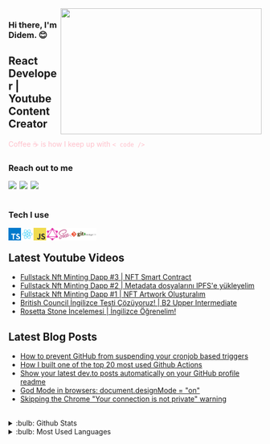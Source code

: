 <img src="https://media.giphy.com/media/3oz8xSFr4Uw7d3K0JW/source.gif" align="right" width="400" height="250">

### Hi there, I'm Didem. :blush:

## React Developer | Youtube Content Creator

<font color="pink">Coffee :coffee: is how I keep up with `< code />` </font>

### Reach out to me

[<img  width="22" src="https://unpkg.com/simple-icons@v4/icons/youtube.svg" align="left" />][youtube]
[<img  width="22" src="https://unpkg.com/simple-icons@v4/icons/twitter.svg" align="left" />][twitter]
[<img  width="22" src="https://unpkg.com/simple-icons@v4/icons/linkedin.svg" align="left" />][linkedin]

<br />
<br />

### Tech I use

<img align="left"  src="https://raw.githubusercontent.com/github/explore/80688e429a7d4ef2fca1e82350fe8e3517d3494d/topics/typescript/typescript.png" width="25" height="25" />
<img align="left" src="https://raw.githubusercontent.com/github/explore/80688e429a7d4ef2fca1e82350fe8e3517d3494d/topics/react/react.png" width="25" height="25" />
<img align="left" src="https://raw.githubusercontent.com/github/explore/80688e429a7d4ef2fca1e82350fe8e3517d3494d/topics/javascript/javascript.png" width="25" height="25" />
<img align="left" src="https://raw.githubusercontent.com/github/explore/80688e429a7d4ef2fca1e82350fe8e3517d3494d/topics/graphql/graphql.png" width="25" height="25" />
<img align="left" src="https://raw.githubusercontent.com/github/explore/80688e429a7d4ef2fca1e82350fe8e3517d3494d/topics/sass/sass.png" width="25" height="25" />
<img align="left" src="https://raw.githubusercontent.com/github/explore/80688e429a7d4ef2fca1e82350fe8e3517d3494d/topics/git/git.png" width="25" height="25" />
<img align="left" src="https://raw.githubusercontent.com/github/explore/80688e429a7d4ef2fca1e82350fe8e3517d3494d/topics/mongodb/mongodb.png" width="25" height="25" />

<br />

## Latest Youtube Videos

<!-- YOUTUBE:START -->
- [Fullstack Nft Minting Dapp #3 | NFT Smart Contract](https://www.youtube.com/watch?v=H26_byiC4jw)
- [Fullstack Nft Minting Dapp #2 | Metadata dosyalarını IPFS&#39;e yükleyelim](https://www.youtube.com/watch?v=G5p0a3TLD_g)
- [Fullstack Nft Minting Dapp #1 | NFT Artwork Oluşturalım](https://www.youtube.com/watch?v=AXwS_2EKZSI)
- [British Council İngilizce Testi Çözüyoruz! | B2 Upper Intermediate](https://www.youtube.com/watch?v=dLN9DCR5QLI)
- [Rosetta Stone İncelemesi | İngilizce Öğrenelim!](https://www.youtube.com/watch?v=xeWVwnz2M4s)
<!-- YOUTUBE:END -->

## Latest Blog Posts

<!-- BLOG-POST-LIST:START -->
- [How to prevent GitHub from suspending your cronjob based triggers](https://dev.to/gautamkrishnar/how-to-prevent-github-from-suspending-your-cronjob-based-triggers-knf)
- [How I built one of the top 20 most used Github Actions](https://www.gautamkrishnar.com/how-i-built-one-of-the-top-20-most-used-github-actions/)
- [Show your latest dev.to posts automatically on your GitHub profile readme](https://dev.to/gautamkrishnar/show-your-latest-dev-to-posts-automatically-in-your-github-profile-readme-3nk8)
- [God Mode in browsers: document.designMode = "on"](https://dev.to/gautamkrishnar/god-mode-in-browsers-document-designmode-on-2pmo)
- [Skipping the Chrome "Your connection is not private" warning](https://dev.to/gautamkrishnar/quickbits-1-skipping-the-chrome-your-connection-is-not-private-warning-4kp1)
<!-- BLOG-POST-LIST:END -->

<br />

<details>
<summary>:bulb: Github Stats</summary>
<img src="https://github-readme-stats.vercel.app/api?username=codingwithdidem&theme=radical" >
</details>

<details>
<summary>:bulb:  Most Used Languages</summary>
<img src="https://github-readme-stats.vercel.app/api/top-langs/?username=codingwithdidem&layout=compact" >
</details>

[youtube]: https://www.youtube.com/c/codingwithdidem
[twitter]: https://twitter.com/DidemKkkaraasl1
[linkedin]: https://www.linkedin.com/in/didem-k%C3%BCc%C3%BCkkaraaslan-2a2a23140/
